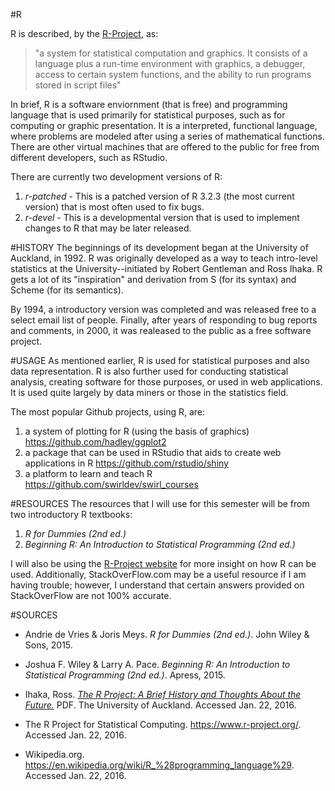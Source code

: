 #R

R is described, by the [R-Project](https://cran.r-project.org/doc/FAQ/R-FAQ.html#What-is-R_003f), as:
>"a system for statistical computation and graphics. It consists of a language plus a run-time environment with graphics, a debugger, access to certain system functions, and the ability to run programs stored in script files"

In brief, R is a software enviornment (that is free) and programming language that is used primarily for statistical purposes, such as for computing or graphic presentation. It is a interpreted, functional language, where problems are modeled after using a series of mathematical functions. There are other virtual machines that are offered to the public for free from different developers, such as RStudio.

There are currently two development versions of R:
  1. *r-patched* - This is a patched version of R 3.2.3 (the most current version) that is most often used to fix bugs. 
  2. *r-devel* - This is a developmental version that is used to implement changes to R that may be later released. 

#HISTORY
The beginnings of its development began at the University of Auckland, in 1992. R was originally developed as a way to teach intro-level statistics at the University--initiated by Robert Gentleman and Ross Ihaka. R gets a lot of its "inspiration" and derivation from S (for its syntax) and Scheme (for its semantics). 

By 1994, a introductory version was completed and was released free to a select email list of people. Finally, after years of responding to bug reports and comments, in 2000, it was realeased to the public as a free software project. 

#USAGE
As mentioned earlier, R is used for statistical purposes and also data representation. R is also further used for conducting statistical analysis, creating software for those purposes, or used in web applications. It is used quite largely by data miners or those in the statistics field. 

The most popular Github projects, using R, are:
  1. a system of plotting for R (using the basis of graphics) https://github.com/hadley/ggplot2
  2. a package that can be used in RStudio that aids to create web applications in R https://github.com/rstudio/shiny
  3. a platform to learn and teach R https://github.com/swirldev/swirl_courses

#RESOURCES
The resources that I will use for this semester will be from two introductory R textbooks:
  1. *R for Dummies (2nd ed.)*
  2. *Beginning R: An Introduction to Statistical Programming (2nd ed.)*

I will also be using the [R-Project website](https://www.r-project.org/) for more insight on how R can be used. Additionally, StackOverFlow.com may be a useful resource if I am having trouble; however, I understand that certain answers provided on StackOverFlow are not 100% accurate.

#SOURCES
* Andrie de Vries & Joris Meys. *R for Dummies (2nd ed.)*. John Wiley & Sons, 2015. 

* Joshua F. Wiley & Larry A. Pace. *Beginning R: An Introduction to Statistical Programming (2nd ed.)*. Apress, 2015.

* Ihaka, Ross. [*The R Project: A Brief History and Thoughts About the Future.*](https://www.stat.auckland.ac.nz/~ihaka/downloads/Massey.pdf) PDF. The University of Auckland. Accessed Jan. 22, 2016.

* The R Project for Statistical Computing. https://www.r-project.org/. Accessed Jan. 22, 2016.

* Wikipedia.org. https://en.wikipedia.org/wiki/R_%28programming_language%29. Accessed Jan. 22, 2016.
